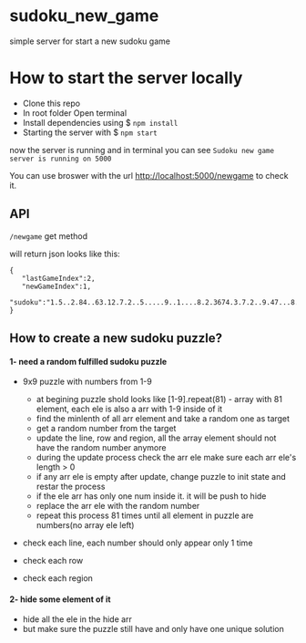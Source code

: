 # sudoku_new_game
simple server for start a new sudoku game

# How to start the server locally

- Clone this repo
- In root folder Open terminal
- Install dependencies using $ `npm install`
- Starting the server with $ `npm start`

now the server is running and in terminal you can see `Sudoku new game server is running on 5000`

You can use broswer with the url [http://localhost:5000/newgame](http://localhost:5000/newgame) to check it.

## API

`/newgame` get method

  will return json looks like this:
  ```
  {
     "lastGameIndex":2,
     "newGameIndex":1,
     "sudoku":"1.5..2.84..63.12.7.2..5.....9..1....8.2.3674.3.7.2..9.47...8..1..16....926914.37."
  }
  ```

  ## How to create a new sudoku puzzle?

  #### 1- need a random fulfilled sudoku puzzle
  - 9x9 puzzle with numbers from 1-9

     - at begining puzzle shold looks like [1-9].repeat(81) - array with 81 element, each ele is also a arr with 1-9 inside of it
     - find the minlenth of all arr element and take a random one as target
     - get a random number from the target
     - update the line, row and region, all the array element should not have the random number anymore
     - during the update process check the arr ele make sure each arr ele's length > 0
     - if any arr ele is empty after update, change puzzle to init state and restar the process
     - if the ele arr has only one num inside it. it will be push to hide
     - replace the arr ele with the random number
     - repeat this process 81 times until all element in puzzle are numbers(no array ele left)

  - check each line, each number should  only appear only 1 time
  - check each row
  - check each region
   
  #### 2- hide some element of it
  - hide all the ele in the hide arr
  - but make sure the puzzle still have and only have one unique solution
         